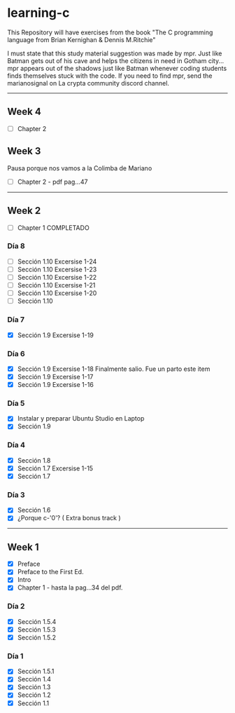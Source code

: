 # learning-c

This Repository will have exercises from the book "The C programming language from Brian Kernighan &amp; Dennis M.Ritchie"

I must state that this study material suggestion was made by mpr. Just like Batman gets out of his cave and helps the citizens in need in Gotham city... mpr appears out of the shadows just like Batman whenever coding students finds themselves stuck with the code. If you need to find mpr, send the marianosignal on La crypta community discord channel.

---


## Week 4

- [ ] Chapter 2

## Week 3
Pausa porque nos vamos a la Colimba de Mariano
- [ ] Chapter 2 - pdf pag...47

---

## Week 2

- [ ] Chapter 1 COMPLETADO

### Día 8

- [ ] Sección 1.10 Excersise 1-24
- [ ] Sección 1.10 Excersise 1-23
- [ ] Sección 1.10 Excersise 1-22
- [ ] Sección 1.10 Excersise 1-21
- [ ] Sección 1.10 Excersise 1-20
- [ ] Sección 1.10

### Día 7

- [x] Sección 1.9 Excersise 1-19

### Día 6

- [x] Sección 1.9 Excersise 1-18 Finalmente salio. Fue un parto este item
- [x] Sección 1.9 Excersise 1-17
- [x] Sección 1.9 Excersise 1-16

### Día 5

- [x] Instalar y preparar Ubuntu Studio en Laptop
- [x] Sección 1.9

### Día 4

- [x] Sección 1.8
- [x] Sección 1.7 Excersise 1-15
- [x] Sección 1.7

### Día 3

- [x] Sección 1.6
- [x] ¿Porque c-'0'? ( Extra bonus track )

---

## Week 1

- [x] Preface
- [x] Preface to the First Ed.
- [x] Intro
- [x] Chapter 1 - hasta la pag...34 del pdf.

### Día 2

- [x] Sección 1.5.4
- [x] Sección 1.5.3
- [x] Sección 1.5.2

### Día 1

- [x] Sección 1.5.1
- [x] Sección 1.4
- [x] Sección 1.3
- [x] Sección 1.2
- [x] Sección 1.1
